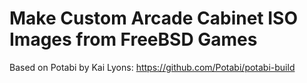 # Make Custom Arcade Cabinet ISO Images from FreeBSD Games

Based on Potabi by Kai Lyons: https://github.com/Potabi/potabi-build